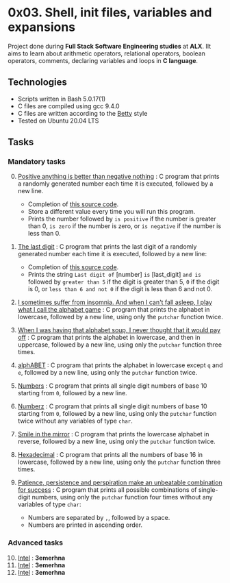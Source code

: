 # 0x03. Shell, init files, variables and expansions

Project done during **Full Stack Software Engineering studies** at **ALX**. IIt aims to learn about arithmetic operators, relational operators, boolean operators, comments, declaring variables and loops in **C language**.

## Technologies
* Scripts written in Bash 5.0.17(1)
* C files are compiled using gcc 9.4.0
* C files are written according to the [Betty](https://github.com/alx-tools/Betty) style
* Tested on Ubuntu 20.04 LTS


## Tasks

### Mandatory tasks

0. [Positive anything is better than negative nothing](./0-positive_or_negative.c) : C program that prints a randomly generated number each time it is executed, followed by a new line.
	- Completion of [this source code](https://github.com/alx-tools/0x01.c/blob/master/0-positive_or_negative_c).
    - Store a different value every time you will run this program.
    - Prints the number followed by `is positive` if the number is greater than 0, `is zero` if the number is zero, or `is negative` if the number is less than 0.

1. [The last digit](./1-last_digit.c) : C program that prints the last digit of a randomly generated number each time it is executed, followed by a new line:
    - Completion of [this source code](https://github.com/holbertonschool/0x01.c/blob/master/1-last_digit_c).
    - Prints the string `Last digit of` [number] `is` [last_digit] `and is` followed
    by `greater than 5` if the digit is greater than 5, `0` if the digit is 0, or
    `less than 6 and not 0` if the digit is less than 6 and not 0.

2. [I sometimes suffer from insomnia. And when I can't fall asleep, I play what I call the alphabet game](./2-print_alphabet.c) : C program that prints the alphabet in lowercase, followed by a new line, using only the `putchar` function twice.


3. [When I was having that alphabet soup, I never thought that it would pay off](./3-print_alphabets.c) : C program that prints the alphabet in lowercase, and then in uppercase, followed by a new line, using only the `putchar` function three times.

4. [alphABET](./4-print_alphabt.c) : C program that prints the alphabet in lowercase except `q` and `e`, followed by a new line, using only the `putchar` function twice.

5. [Numbers](./5-print_numbers.c) : C program that prints all single digit numbers of base 10 starting from `0`, followed by a new line.

6. [Numberz](./6-print_numberz.c) : C program that prints all single digit numbers of base 10 starting from `0`, followed by a new line, using only the `putchar` function twice without any variables of type `char`.

7. [Smile in the mirror](./7-print_tebahpla.c) : C program that prints the lowercase alphabet in reverse, followed by a new line, using only the `putchar` function twice.

8. [Hexadecimal](./8-print_base16.c) : C program that prints all the numbers of base 16 in lowercase, followed by a new line, using only the `putchar` function three times.

9. [Patience, persistence and perspiration make an unbeatable combination for success](./9-print_comb.c) : C program that prints all possible combinations of single-digit numbers, using only the `putchar` function four times without any variables of type `char`:
    * Numbers are separated by `,`, followed by a space.
    * Numbers are printed in ascending order.


### Advanced tasks

10. [Intel](./100-intel) : ****3emerhna****
11. [Intel](./100-intel) : ****3emerhna****
12. [Intel](./100-intel) : ****3emerhna****